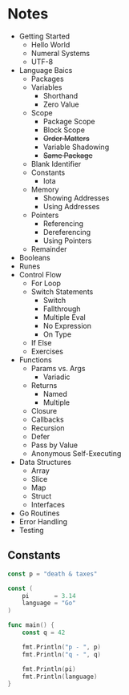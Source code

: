 # Notes

- Getting Started
  - Hello World
  - Numeral Systems
  - UTF-8
- Language Baics
  - Packages
  - Variables
    - Shorthand
    - Zero Value
  - Scope
    - Package Scope
    - Block Scope
    - ~~Order Matters~~
    - Variable Shadowing
    - ~~Same Package~~
  - Blank Identifier
  - Constants
    - Iota
  - Memory 
    - Showing Addresses
    - Using Addresses
  - Pointers
    - Referencing
    - Dereferencing
    - Using Pointers
  - Remainder
- Booleans
- Runes
- Control Flow
  - For Loop
  - Switch Statements
    - Switch
    - Fallthrough
    - Multiple Eval
    - No Expression
    - On Type
  - If Else 
  - Exercises
- Functions
  - Params vs. Args
    - Variadic
  - Returns
    - Named
    - Multiple
  - Closure
  - Callbacks
  - Recursion
  - Defer
  - Pass by Value
  - Anonymous Self-Executing
- Data Structures
  - Array
  - Slice
  - Map
  - Struct
  - Interfaces
- Go Routines
- Error Handling
- Testing


## Constants

```go
const p = "death & taxes"

const (
	pi       = 3.14
	language = "Go"
)

func main() {
	const q = 42

	fmt.Println("p - ", p)
	fmt.Println("q - ", q)

	fmt.Println(pi)
	fmt.Println(language)
}
```
